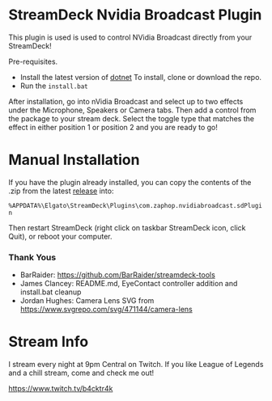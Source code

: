 # StreamDeck Nvidia Broadcast Plugin

This plugin is used is used to control NVidia Broadcast directly from your StreamDeck!

Pre-requisites. 
   * Install the latest version of [dotnet](https://dotnet.microsoft.com/en-us/download)
To install, clone or download the repo.
   * Run the `install.bat`


After installation, go into nVidia Broadcast and select up to two effects under the Microphone, Speakers or Camera tabs. Then add a control from the package to your stream deck. Select the toggle type that matches the effect in either position 1 or position 2 and you are ready to go!

# Manual Installation

If you have the plugin already installed, you can copy the contents of the .zip from the latest [release](https://github.com/BackTrak/StreamDeckNvidiaBroadcastPlugin/releases) into:

`
%APPDATA%\Elgato\StreamDeck\Plugins\com.zaphop.nvidiabroadcast.sdPlugin
`

Then restart StreamDeck (right click on taskbar StreamDeck icon, click Quit), or reboot your computer. 


### Thank Yous
* BarRaider: https://github.com/BarRaider/streamdeck-tools
* James Clancey: README.md, EyeContact controller addition and install.bat cleanup
* Jordan Hughes: Camera Lens SVG from https://www.svgrepo.com/svg/471144/camera-lens


# Stream Info
I stream every night at 9pm Central on Twitch. If you like League of Legends and a chill stream, come and check me out!

https://www.twitch.tv/b4cktr4k





